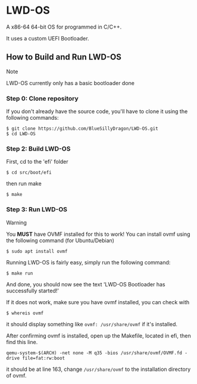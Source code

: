 # LWD-OS
A x86-64 64-bit OS for programmed in C/C++.

It uses a custom UEFI Bootloader.

## How to Build and Run LWD-OS

> [!NOTE]
> LWD-OS currently only has a basic bootloader done

### Step 0: Clone repository

If you don't already have the source code, you'll have to clone it using the following commands:
```
$ git clone https://github.com/BlueSillyDragon/LWD-OS.git
$ cd LWD-OS
```

### Step 2: Build LWD-OS

First, cd to the 'efi' folder
```
$ cd src/boot/efi
```
then run make
```
$ make
```

### Step 3: Run LWD-OS

> [!WARNING]
> You **MUST** have OVMF installed for this to work!
> You can install ovmf using the following command (for Ubuntu/Debian)
> ```
> $ sudo apt install ovmf
> ```

Running LWD-OS is fairly easy, simply run the following command:
```
$ make run
```

And done, you should now see the text 'LWD-OS Bootloader has successfully started!'

If it does not work, make sure you have ovmf installed, you can check with
```
$ whereis ovmf
```
it should display something like `ovmf: /usr/share/ovmf` if it's installed.

After confirming ovmf is installed, open up the Makefile, located in efi, then find this line.
```
qemu-system-$(ARCH) -net none -M q35 -bios /usr/share/ovmf/OVMF.fd -drive file=fat:rw:boot
```
it should be at line 163, change `/usr/share/ovmf` to the installation directory of ovmf.
